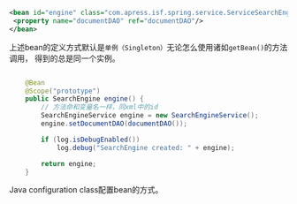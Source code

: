 ```xml
<bean id="engine" class="com.apress.isf.spring.service.ServiceSearchEngine" >
 <property name="documentDAO" ref="documentDAO"/>
</bean>
```

上述bean的定义方式默认是`单例（Singleton）`无论怎么使用诸如`getBean()`的方法调用，
得到的总是同一个实例。

```java

    @Bean
    @Scope("prototype")
    public SearchEngine engine() {
        // 方法命和变量名一样，同xml中的id
        SearchEngineService engine = new SearchEngineService();
        engine.setDocumentDAO(documentDAO());

        if (log.isDebugEnabled())
            log.debug("SearchEngine created: " + engine);

        return engine;
    }
```

Java configuration class配置bean的方式。